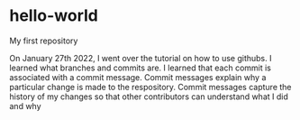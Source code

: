 # hello-world
My first repository

On January 27th 2022, I went over the tutorial on how to use githubs. I learned what branches and commits are. I learned that each commit is associated with a commit message. Commit messages explain why a particular change is made to the respository. Commit messages capture the history of my changes so that other contributors can understand what I did and why

